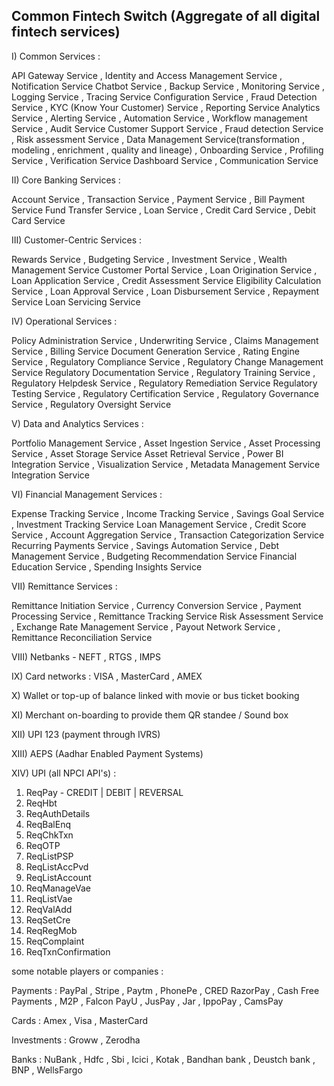 ## Common Fintech Switch (Aggregate of all digital fintech services)

I) Common Services : 

API Gateway Service , Identity and Access Management Service , Notification Service
Chatbot Service , Backup Service , Monitoring Service , Logging Service , Tracing Service
Configuration Service , Fraud Detection Service , KYC (Know Your Customer) Service , Reporting Service
Analytics Service , Alerting Service , Automation Service , Workflow management Service , Audit Service
Customer Support Service , Fraud detection Service , Risk assessment Service , Data Management Service(transformation , modeling , enrichment , quality and lineage) , Onboarding Service , Profiling Service , Verification Service 
Dashboard Service , Communication Service


II) Core Banking Services : 

Account Service , Transaction Service , Payment Service , Bill Payment Service
Fund Transfer Service , Loan Service , Credit Card Service , Debit Card Service

III) Customer-Centric Services : 

Rewards Service , Budgeting Service , Investment Service , Wealth Management Service
Customer Portal Service , Loan Origination Service , Loan Application Service , Credit Assessment Service
Eligibility Calculation Service , Loan Approval Service , Loan Disbursement Service , Repayment Service
Loan Servicing Service


IV) Operational Services : 

Policy Administration Service , Underwriting Service , Claims Management Service , Billing Service
Document Generation Service , Rating Engine Service , Regulatory Compliance Service , Regulatory Change Management Service
Regulatory Documentation Service , Regulatory Training Service , Regulatory Helpdesk Service , Regulatory Remediation Service
Regulatory Testing Service , Regulatory Certification Service , Regulatory Governance Service , Regulatory Oversight Service

V) Data and Analytics Services : 

Portfolio Management Service , Asset Ingestion Service , Asset Processing Service , Asset Storage Service
Asset Retrieval Service , Power BI Integration Service , Visualization Service , Metadata Management Service
Integration Service

VI) Financial Management Services :

Expense Tracking Service , Income Tracking Service , Savings Goal Service , Investment Tracking Service
Loan Management Service , Credit Score Service , Account Aggregation Service , Transaction Categorization Service
Recurring Payments Service , Savings Automation Service , Debt Management Service , Budgeting Recommendation Service
Financial Education Service , Spending Insights Service

VII) Remittance Services : 

Remittance Initiation Service , Currency Conversion Service , Payment Processing Service , Remittance Tracking Service
Risk Assessment Service , Exchange Rate Management Service , Payout Network Service , Remittance Reconciliation Service

VIII) Netbanks - NEFT , RTGS , IMPS

IX) Card networks : VISA , MasterCard , AMEX

X) Wallet or top-up of balance linked with movie or bus ticket booking

XI) Merchant on-boarding to provide them QR standee / Sound box

XII) UPI 123 (payment through IVRS)

XIII) AEPS (Aadhar Enabled Payment Systems)

XIV) UPI (all NPCI API's) : 

1) ReqPay - CREDIT | DEBIT | REVERSAL
2) ReqHbt
3) ReqAuthDetails
4) ReqBalEnq
5) ReqChkTxn
6) ReqOTP
7) ReqListPSP
8) ReqListAccPvd
9) ReqListAccount
10) ReqManageVae
11) ReqListVae
12) ReqValAdd
13) ReqSetCre
14) ReqRegMob
15) ReqComplaint
16) ReqTxnConfirmation

some notable players or companies : 

Payments : PayPal , Stripe , Paytm , PhonePe , CRED
RazorPay , Cash Free Payments , M2P , Falcon 
PayU , JusPay , Jar , IppoPay , CamsPay

Cards :  Amex , Visa , MasterCard

Investments : Groww , Zerodha 

Banks : NuBank , Hdfc , Sbi , Icici , Kotak , Bandhan bank , Deustch bank , BNP , WellsFargo
